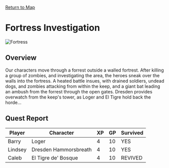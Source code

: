 [Return to Map](https://barry4356.pythonanywhere.com/aof_interactive_map?showBattles=on)

# Fortress Investigation
![Fortress](../static/images/DowntownOakmont1.jpg "Fortresss")

## Overview
Our characters move through a forrest outside a walled fortrest. After killing a group of zombies, and investigating the area, the heroes sneak over the walls into the fortress. A heated battle insues, with drained soldiers, undead dogs, and zombies attacking from within the keep, and a giant bat leading an ambush from the forrest through the open gates. Dresden provides overwatch from the keep's tower, as Loger and El Tigre hold back the horde...

## Quest Report
| Player | Character | XP | GP | Survived |
| --- | --- | --- | --- | --- |
| Barry | Loger | 4 | 10 | YES | 
| Lindsey | Dresden Hammorsbreath | 4 | 10 | YES | 
| Caleb | El Tigre de' Bosque | 4 | 10 | REVIVED | 
